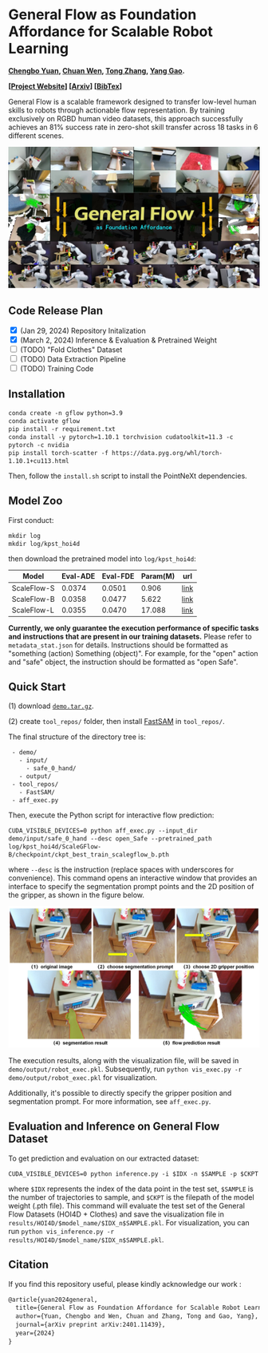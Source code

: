 # General Flow as Foundation Affordance for Scalable Robot Learning

**[Chengbo Yuan](https://michaelyuancb.github.io/), [Chuan Wen](https://alvinwen428.github.io/), [Tong Zhang](https://tongzhangthu.github.io/), [Yang Gao](https://yang-gao.weebly.com/).**

**[[Project Website](https://general-flow.github.io/)] [[Arxiv](http://arxiv.org/abs/2401.11439)] [[BibTex](#jump)]**

General Flow is a scalable framework designed to transfer low-level human skills to robots through actionable flow representation. By training exclusively on RGBD human video datasets, this approach successfully achieves an 81% success rate in zero-shot skill transfer across 18 tasks in 6 different scenes.

![teaser_pic](teaser.png "teaser_pic")

## Code Release Plan
<input type="checkbox" checked> (Jan 29, 2024) Repository Initalization </input> \
<input type="checkbox" checked> (March 2, 2024) Inference & Evaluation & Pretrained Weight </input> \
<input type="checkbox" > (TODO) "Fold Clothes" Dataset </input> \
<input type="checkbox" > (TODO) Data Extraction Pipeline</input> \
<input type="checkbox" > (TODO) Training Code </input> 

## Installation

```
conda create -n gflow python=3.9
conda activate gflow
pip install -r requirement.txt
conda install -y pytorch=1.10.1 torchvision cudatoolkit=11.3 -c pytorch -c nvidia
pip install torch-scatter -f https://data.pyg.org/whl/torch-1.10.1+cu113.html
```
Then, follow the `install.sh` script to install the PointNeXt dependencies.

## Model Zoo

First conduct:
```
mkdir log
mkdir log/kpst_hoi4d
```

then download the pretrained model into `log/kpst_hoi4d`:

|  Model   | Eval-ADE  | Eval-FDE | Param(M) | url |
|  ----  |  ----  |  ----  |  ----  |  ----  |
| ScaleFlow-S | 0.0374 | 0.0501 | 0.906 | [link](https://drive.google.com/file/d/1jUW86qDrl8iEkxClE3KjQMpxBwIMRcrZ/view?usp=sharing) |
| ScaleFlow-B | 0.0358 | 0.0477 | 5.622 | [link](https://drive.google.com/file/d/1U8_TpjKg6ycy-URMa5e1ABq_6Xvd9LJ4/view?usp=sharing) |
| ScaleFlow-L | 0.0355 | 0.0470 | 17.088 | [link](https://drive.google.com/file/d/1vJ_mwNfGC8P8WHuLQBdL28e_MywUJeZX/view?usp=sharing) |

**Currently, we only guarantee the execution performance of specific tasks and instructions that are present in our training datasets.** Please refer to `metadata_stat.json` for details. Instructions should be formatted as "something (action) Something (object)". For example, for the "open" action and "safe" object, the instruction should be formatted as "open Safe".

## Quick Start

(1) download [`demo.tar.gz`](https://drive.google.com/file/d/1CUst6UagjiYXkNQ6T08EBQI4T3ffFW_m/view?usp=sharing).

(2) create `tool_repos/` folder, then install [FastSAM](https://github.com/CASIA-IVA-Lab/FastSAM) in `tool_repos/`.

The final structure of the directory tree is:
```
 - demo/
   - input/
     - safe_0_hand/
   - output/
 - tool_repos/
   - FastSAM/
 - aff_exec.py
```

Then, execute the Python script for interactive flow prediction:
```
CUDA_VISIBLE_DEVICES=0 python aff_exec.py --input_dir demo/input/safe_0_hand --desc open_Safe --pretrained_path log/kpst_hoi4d/ScaleGFlow-B/checkpoint/ckpt_best_train_scalegflow_b.pth
```

where ``--desc`` is the instruction (replace spaces with underscores for convenience). This command opens an interactive window that provides an interface to specify the segmentation prompt points and the 2D position of the gripper, as shown in the figure below.

![interface_pic](interface.png "interface_pic")

The execution results, along with the visualization file, will be saved in `demo/output/robot_exec.pkl`. Subsequently, run `python vis_exec.py -r demo/output/robot_exec.pkl` for visualization.

Additionally, it's possible to directly specify the gripper position and segmentation prompt. For more information, see `aff_exec.py`.

## Evaluation and Inference on General Flow Dataset

To get prediction and evaluation on our extracted dataset: 

```
CUDA_VISIBLE_DEVICES=0 python inference.py -i $IDX -n $SAMPLE -p $CKPT
```

where `$IDX` represents the index of the data point in the test set, `$SAMPLE` is the number of trajectories to sample, and `$CKPT` is the filepath of the model weight (.pth file). This command will evaluate the test set of the General Flow Datasets (HOI4D + Clothes) and save the visualization file in `results/HOI4D/$model_name/$IDX_n$SAMPLE.pkl`. For visualization, you can run `python vis_inference.py -r results/HOI4D/$model_name/$IDX_n$SAMPLE.pkl`.

## Citation

If you find this repository useful, please kindly acknowledge our work <span id="jump">:</span>
```tex
@article{yuan2024general,
  title={General Flow as Foundation Affordance for Scalable Robot Learning},
  author={Yuan, Chengbo and Wen, Chuan and Zhang, Tong and Gao, Yang},
  journal={arXiv preprint arXiv:2401.11439},
  year={2024}
}
```

